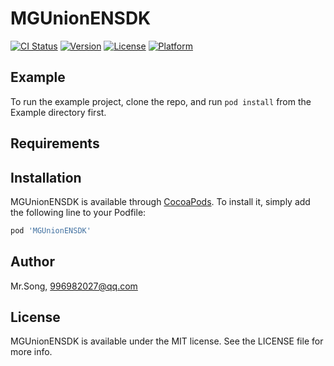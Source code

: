 # MGUnionENSDK

[![CI Status](https://img.shields.io/travis/baixiaosheng/MGUnionENSDK.svg?style=flat)](https://travis-ci.org/baixiaosheng/MGUnionENSDK)
[![Version](https://img.shields.io/cocoapods/v/MGUnionENSDK.svg?style=flat)](https://cocoapods.org/pods/MGUnionENSDK)
[![License](https://img.shields.io/cocoapods/l/MGUnionENSDK.svg?style=flat)](https://cocoapods.org/pods/MGUnionENSDK)
[![Platform](https://img.shields.io/cocoapods/p/MGUnionENSDK.svg?style=flat)](https://cocoapods.org/pods/MGUnionENSDK)

## Example

To run the example project, clone the repo, and run `pod install` from the Example directory first.

## Requirements

## Installation

MGUnionENSDK is available through [CocoaPods](https://cocoapods.org). To install
it, simply add the following line to your Podfile:

```ruby
pod 'MGUnionENSDK'
```

## Author

Mr.Song, 996982027@qq.com

## License

MGUnionENSDK is available under the MIT license. See the LICENSE file for more info.
